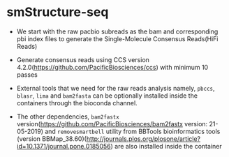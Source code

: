 # smStructure-seq

- We start with the raw pacbio subreads as the bam and corresponding pbi index files to generate the Single-Molecule Consensus Reads(HiFi Reads)  

- Generate consensus reads using CCS version 4.2.0(https://github.com/PacificBiosciences/ccs) with minimum 10 passes

- External tools that we need for the raw reads analysis namely, `pbccs`, `blasr`, `lima` and `bam2fasta` can be optionally installed inside the containers through the bioconda channel.

- The other dependencies, `bam2fastx` version(https://github.com/PacificBiosciences/bam2fastx version: 21-05-2019) and `removesmartbell` utility from BBTools bioinformatics tools (version BBMap_38.60)(http://journals.plos.org/plosone/article?id=10.1371/journal.pone.0185056) are also installed inside the container

